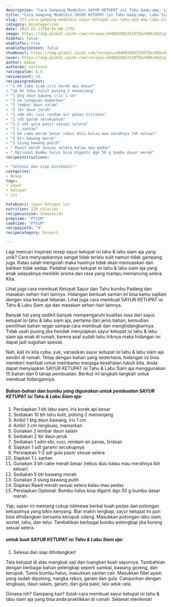```yaml
---
description: "Cara Gampang Membikin SAYUR KETUPAT isi Tahu &amp;amp; Labu Siam aja yang Enak"
title: "Cara Gampang Membikin SAYUR KETUPAT isi Tahu &amp;amp; Labu Siam aja yang Enak"
slug: 371-cara-gampang-membikin-sayur-ketupat-isi-tahu-and-amp-labu-siam-aja-yang-enak
category: Uncategorized
date: 2023-01-11T04:01:00.177Z
image: https://img-global.cpcdn.com/recipes/a940018852510f5b/680x482cq70/sayur-ketupat-isi-tahu-labu-siam-aja-foto-resep-utama.jpg
hideToc: false
enableToc: true
enableTocContent: false
thumbnail: https://img-global.cpcdn.com/recipes/a940018852510f5b/680x482cq70/sayur-ketupat-isi-tahu-labu-siam-aja-foto-resep-utama.jpg
cover: https://img-global.cpcdn.com/recipes/a940018852510f5b/680x482cq70/sayur-ketupat-isi-tahu-labu-siam-aja-foto-resep-utama.jpg
author: Admin
authorAv: notfound
ratingvalue: 4.9
reviewcount: 24
recipeingredient:
- "1 bh labu siam iris korek api besar"
- "10 bh tahu kulit potong 2 memanjang"
- "1 btg daun bawang iris 1 cm"
- "3 cm lengkuas memarkan"
- "2 lembar daun salam"
- "2 lbr daun jeruk"
- "1 sdm ebi cuci rendam air panas tiriskan"
- "1 sdt garam secukupnya"
- "1-2 sdt gula pasir sesuai selera"
- "1 L santan"
- "3 bh cabe merah besar rebus dulu kalau mau merahnya lbh keluar"
- "5 btr bawang merah"
- "3 siung bawang putih"
- " Rawit merah sesuai selera kalau mau pedas"
- " Optional Bumbu halus bisa diganti dgn 50 g bumbu dasar merah"
recipeinstructions:

- "Selesai dan siap dinikmati!"
categories:
- Resep
tags:
- sayur
- ketupat
- isi

katakunci: sayur ketupat isi 
nutrition: 229 calories
recipecuisine: Indonesian
preptime: "PT12M"
cooktime: "PT51M"
recipeyield: "4"
recipecategory: Dessert

---
```





Lagi mencari inspirasi resep sayur ketupat isi tahu &amp; labu siam aja yang unik? Cara menyiapkannya sangat tidak terlalu sulit namun tidak gampang juga. Kalau salah mengolah maka hasilnya tidak akan memuaskan dan bahkan tidak sedap. Padahal sayur ketupat isi tahu &amp; labu siam aja yang enak selayaknya memiliki aroma dan rasa yang mampu memancing selera Kita.





Lihat juga cara membuat Ketupat Sayur dan Tahu bumbu Padang dan masakan sehari-hari lainnya. Hidangan berkuah santan ini bisa kamu sajikan dengan sisa ketupat lebaran. Lihat juga cara membuat SAYUR KETUPAT isi Tahu &amp; Labu Siam aja dan masakan sehari-hari lainnya.

Banyak hal yang sedikit banyak mempengaruhi kualitas rasa dari sayur ketupat isi tahu &amp; labu siam aja, pertama dari jenis bahan, kemudian pemilihan bahan segar sampai cara membuat dan menghidangkannya. Tidak usah pusing jika hendak menyiapkan sayur ketupat isi tahu &amp; labu siam aja enak di rumah, karena asal sudah tahu triknya maka hidangan ini dapat jadi suguhan spesial.






Nah, kali ini kita coba, yuk, variasikan sayur ketupat isi tahu &amp; labu siam aja sendiri di rumah. Tetap dengan bahan yang sederhana, hidangan ini bisa memberi manfaat untuk membantu menjaga kesehatan tubuh kita. Anda dapat menyiapkan SAYUR KETUPAT isi Tahu &amp; Labu Siam aja menggunakan 15 bahan dan 0 tahap pembuatan. Berikut ini langkah-langkah untuk membuat hidangannya.

<!--inarticleads1-->

##### Bahan-bahan dan bumbu yang digunakan untuk pembuatan SAYUR KETUPAT isi Tahu &amp; Labu Siam aja:

1. Persiapkan 1 bh labu siam, iris korek api besar
1. Sediakan 10 bh tahu kulit, potong 2 memanjang
1. Ambil 1 btg daun bawang, iris 1 cm
1. Ambil 3 cm lengkuas, memarkan
1. Gunakan 2 lembar daun salam
1. Sediakan 2 lbr daun jeruk
1. Sediakan 1 sdm ebi, cuci, rendam air panas, tiriskan
1. Siapkan 1 sdt garam/ secukupnya
1. Persiapkan 1-2 sdt gula pasir/ sesuai selera
1. Siapkan 1 L santan
1. Gunakan 3 bh cabe merah besar (rebus dulu kalau mau merahnya lbh keluar)
1. Sediakan 5 btr bawang merah
1. Gunakan 3 siung bawang putih
1. Siapkan  Rawit merah sesuai selera kalau mau pedas
1. Persiapkan  Optional: Bumbu halus bisa diganti dgn 50 g bumbu dasar merah


Yap, sajian ini memang cukup istimewa berkat kuah pedas dan potongan ketupatnya yang bikin kenyang. Biar makin lengkap, sayur ketupat ini pun bisa dihidangkan bersama kerupuk udang. Masukkan potongan labu siam, wortel, tahu, dan telur. Tambahkan berbagai bumbu pelengkap jika kurang sesuai selera. 

<!--inarticleads2-->

#####  untuk buat SAYUR KETUPAT isi Tahu &amp; Labu Siam aja:


1. Selesai dan siap dihidangkan!

Tata ketupat di atas mangkuk saji dan tuangkan kuah sayurnya. Tambahkan dengan berbagai bahan pelengkap seperti sambal, bawang goreng, dan kerupuk. Tumis bumbu halus, masukkan santan cair. Masukkan fillet ayam yang sudah dipotong, nangka rebus, garam dan gula. Campurkan dengan lengkuas, daun salam, garam, dan gula pasir, lalu aduk rata. 

Gimana nih? Gampang kan? Itulah cara membuat sayur ketupat isi tahu &amp; labu siam aja yang bisa anda praktikkan di rumah. Selamat menikmati
